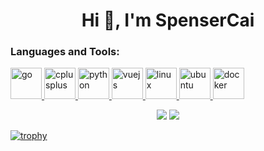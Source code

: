 <h1 align="center">Hi 👋, I'm SpenserCai</h1>
<h3 align="left">Languages and Tools:</h3>
<p align="left">
  <a href="https://go.dev" target="_blank" rel="noreferrer"> 
    <img src="https://cdn.jsdelivr.net/gh/devicons/devicon/icons/go/go-original.svg" alt="go" width="50" height="50" />
  </a> 
  <a href="https://cplusplus.com" target="_blank" rel="noreferrer">
    <img src="https://cdn.jsdelivr.net/gh/devicons/devicon/icons/cplusplus/cplusplus-original.svg" alt="cplusplus" width="50" height="50" />
  </a>
  <a href="https://www.python.org" target="_blank" rel="noreferrer"> 
    <img src="https://cdn.jsdelivr.net/gh/devicons/devicon/icons/python/python-original.svg" alt="python" width="50" height="50"/> 
  </a> 
  <a href="https://vuejs.org" target="_blank" rel="noreferrer">
    <img src="https://cdn.jsdelivr.net/gh/devicons/devicon/icons/vuejs/vuejs-original.svg" alt="vuejs" width="50" height="50" />
  </a>
  <a href="https://www.linux.org" target="_blank" rel="noreferrer">
    <img src="https://cdn.jsdelivr.net/gh/devicons/devicon/icons/linux/linux-original.svg" alt="linux" width="50" height="50"/>
  </a>
  <a href="https://ubuntu.com/" target="_blank" rel="noreferrer">
    <img src="https://cdn.jsdelivr.net/gh/devicons/devicon/icons/ubuntu/ubuntu-plain-wordmark.svg" alt="ubuntu" width="50" height="50"/>
  </a>
  <a href="https://www.docker.com" target="_blank" rel="noreferrer">
    <img src="https://cdn.jsdelivr.net/gh/devicons/devicon/icons/docker/docker-original.svg" alt="docker" width="50" height="50"/>
  </a>
</p>

<p align = "center">
  <img src = "https://github-readme-stats.vercel.app/api?username=SpenserCai&show_icons=true&theme=tokyonight&line_height=40" />
  <img src = "https://github-readme-stats.vercel.app/api/top-langs/?username=SpenserCai&theme=tokyonight&langs_count=5" />
</p>

[![trophy](https://github-profile-trophy.vercel.app/?username=SpenserCai&theme=onedark)](https://github.com/ryo-ma/github-profile-trophy)

<!--
**SpenserCai/SpenserCai** is a ✨ _special_ ✨ repository because its `README.md` (this file) appears on your GitHub profile.

Here are some ideas to get you started:

- 🔭 I’m currently working on ...
- 🌱 I’m currently learning ...
- 👯 I’m looking to collaborate on ...
- 🤔 I’m looking for help with ...
- 💬 Ask me about ...
- 📫 How to reach me: ...
- 😄 Pronouns: ...
- ⚡ Fun fact: ...
-->
